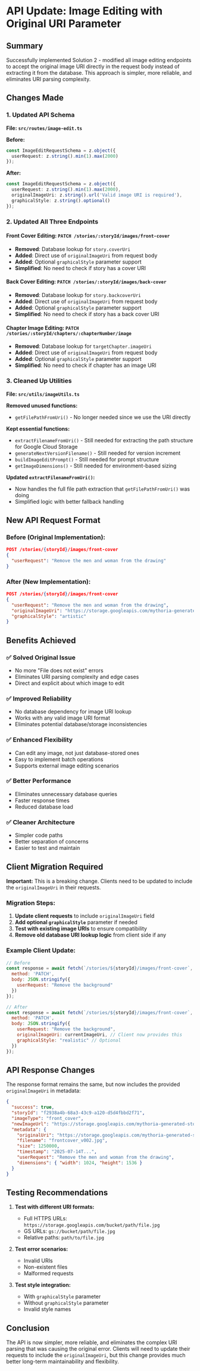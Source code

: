 # API Update: Image Editing with Original URI Parameter

## Summary
Successfully implemented Solution 2 - modified all image editing endpoints to accept the original image URI directly in the request body instead of extracting it from the database. This approach is simpler, more reliable, and eliminates URI parsing complexity.

## Changes Made

### 1. Updated API Schema
**File: `src/routes/image-edit.ts`**

**Before:**
```typescript
const ImageEditRequestSchema = z.object({
  userRequest: z.string().min(1).max(2000)
});
```

**After:**
```typescript
const ImageEditRequestSchema = z.object({
  userRequest: z.string().min(1).max(2000),
  originalImageUri: z.string().url('Valid image URI is required'),
  graphicalStyle: z.string().optional()
});
```

### 2. Updated All Three Endpoints

#### Front Cover Editing: `PATCH /stories/:storyId/images/front-cover`
- **Removed**: Database lookup for `story.coverUri`
- **Added**: Direct use of `originalImageUri` from request body
- **Added**: Optional `graphicalStyle` parameter support
- **Simplified**: No need to check if story has a cover URI

#### Back Cover Editing: `PATCH /stories/:storyId/images/back-cover`
- **Removed**: Database lookup for `story.backcoverUri`
- **Added**: Direct use of `originalImageUri` from request body
- **Added**: Optional `graphicalStyle` parameter support
- **Simplified**: No need to check if story has a back cover URI

#### Chapter Image Editing: `PATCH /stories/:storyId/chapters/:chapterNumber/image`
- **Removed**: Database lookup for `targetChapter.imageUri`
- **Added**: Direct use of `originalImageUri` from request body
- **Added**: Optional `graphicalStyle` parameter support
- **Simplified**: No need to check if chapter has an image URI

### 3. Cleaned Up Utilities
**File: `src/utils/imageUtils.ts`**

**Removed unused functions:**
- `getFilePathFromUri()` - No longer needed since we use the URI directly

**Kept essential functions:**
- `extractFilenameFromUri()` - Still needed for extracting the path structure for Google Cloud Storage
- `generateNextVersionFilename()` - Still needed for version increment
- `buildImageEditPrompt()` - Still needed for prompt structure
- `getImageDimensions()` - Still needed for environment-based sizing

**Updated `extractFilenameFromUri()`:**
- Now handles the full file path extraction that `getFilePathFromUri()` was doing
- Simplified logic with better fallback handling

## New API Request Format

### Before (Original Implementation):
```json
POST /stories/{storyId}/images/front-cover
{
  "userRequest": "Remove the men and woman from the drawing"
}
```

### After (New Implementation):
```json
POST /stories/{storyId}/images/front-cover
{
  "userRequest": "Remove the men and woman from the drawing",
  "originalImageUri": "https://storage.googleapis.com/mythoria-generated-stories/f2938a4b-68a3-43c9-a120-d5d4fbbd2f71/images/chapter_1_v001.jpg",
  "graphicalStyle": "artistic"
}
```

## Benefits Achieved

### ✅ **Solved Original Issue**
- No more "File does not exist" errors
- Eliminates URI parsing complexity and edge cases
- Direct and explicit about which image to edit

### ✅ **Improved Reliability**
- No database dependency for image URI lookup
- Works with any valid image URI format
- Eliminates potential database/storage inconsistencies

### ✅ **Enhanced Flexibility**
- Can edit any image, not just database-stored ones
- Easy to implement batch operations
- Supports external image editing scenarios

### ✅ **Better Performance**
- Eliminates unnecessary database queries
- Faster response times
- Reduced database load

### ✅ **Cleaner Architecture**
- Simpler code paths
- Better separation of concerns
- Easier to test and maintain

## Client Migration Required

**Important:** This is a breaking change. Clients need to be updated to include the `originalImageUri` in their requests.

### Migration Steps:
1. **Update client requests** to include `originalImageUri` field
2. **Add optional `graphicalStyle`** parameter if needed
3. **Test with existing image URIs** to ensure compatibility
4. **Remove old database URI lookup logic** from client side if any

### Example Client Update:
```javascript
// Before
const response = await fetch(`/stories/${storyId}/images/front-cover`, {
  method: 'PATCH',
  body: JSON.stringify({
    userRequest: "Remove the background"
  })
});

// After
const response = await fetch(`/stories/${storyId}/images/front-cover`, {
  method: 'PATCH',
  body: JSON.stringify({
    userRequest: "Remove the background",
    originalImageUri: currentImageUri, // Client now provides this
    graphicalStyle: "realistic" // Optional
  })
});
```

## API Response Changes

The response format remains the same, but now includes the provided `originalImageUri` in metadata:

```json
{
  "success": true,
  "storyId": "f2938a4b-68a3-43c9-a120-d5d4fbbd2f71",
  "imageType": "front_cover",
  "newImageUrl": "https://storage.googleapis.com/mythoria-generated-stories/...",
  "metadata": {
    "originalUri": "https://storage.googleapis.com/mythoria-generated-stories/...", // Now from request
    "filename": "frontcover_v002.jpg",
    "size": 1250000,
    "timestamp": "2025-07-14T...",
    "userRequest": "Remove the men and woman from the drawing",
    "dimensions": { "width": 1024, "height": 1536 }
  }
}
```

## Testing Recommendations

1. **Test with different URI formats:**
   - Full HTTPS URLs: `https://storage.googleapis.com/bucket/path/file.jpg`
   - GS URLs: `gs://bucket/path/file.jpg`
   - Relative paths: `path/to/file.jpg`

2. **Test error scenarios:**
   - Invalid URIs
   - Non-existent files
   - Malformed requests

3. **Test style integration:**
   - With `graphicalStyle` parameter
   - Without `graphicalStyle` parameter
   - Invalid style names

## Conclusion

The API is now simpler, more reliable, and eliminates the complex URI parsing that was causing the original error. Clients will need to update their requests to include the `originalImageUri`, but this change provides much better long-term maintainability and flexibility.

